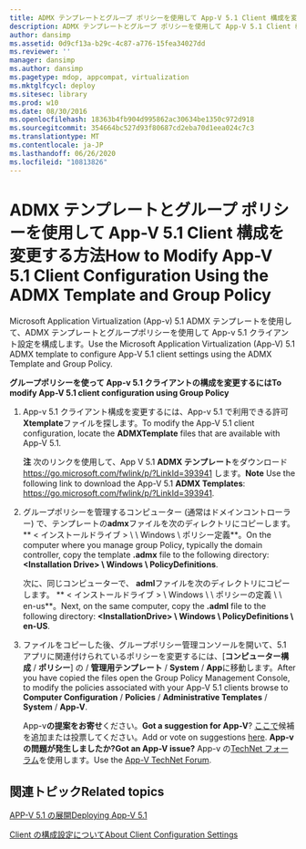 ```yaml
---
title: ADMX テンプレートとグループ ポリシーを使用して App-V 5.1 Client 構成を変更する方法
description: ADMX テンプレートとグループ ポリシーを使用して App-V 5.1 Client 構成を変更する方法
author: dansimp
ms.assetid: 0d9cf13a-b29c-4c87-a776-15fea34027dd
ms.reviewer: ''
manager: dansimp
ms.author: dansimp
ms.pagetype: mdop, appcompat, virtualization
ms.mktglfcycl: deploy
ms.sitesec: library
ms.prod: w10
ms.date: 08/30/2016
ms.openlocfilehash: 18363b4fb904d995862ac30634be1350c972d918
ms.sourcegitcommit: 354664bc527d93f80687cd2eba70d1eea024c7c3
ms.translationtype: MT
ms.contentlocale: ja-JP
ms.lasthandoff: 06/26/2020
ms.locfileid: "10813826"
---
```

# <span data-ttu-id="ec973-103">ADMX テンプレートとグループ ポリシーを使用して App-V 5.1 Client 構成を変更する方法</span><span class="sxs-lookup"><span data-stu-id="ec973-103">How to Modify App-V 5.1 Client Configuration Using the ADMX Template and Group Policy</span></span>


<span data-ttu-id="ec973-104">Microsoft Application Virtualization (App-v) 5.1 ADMX テンプレートを使用して、ADMX テンプレートとグループポリシーを使用して App-v 5.1 クライアント設定を構成します。</span><span class="sxs-lookup"><span data-stu-id="ec973-104">Use the Microsoft Application Virtualization (App-V) 5.1 ADMX template to configure App-V 5.1 client settings using the ADMX Template and Group Policy.</span></span>

**<span data-ttu-id="ec973-105">グループポリシーを使って App-v 5.1 クライアントの構成を変更するには</span><span class="sxs-lookup"><span data-stu-id="ec973-105">To modify App-V 5.1 client configuration using Group Policy</span></span>**

1.  <span data-ttu-id="ec973-106">App-v 5.1 クライアント構成を変更するには、App-v 5.1 で利用できる許可**Xtemplate**ファイルを探します。</span><span class="sxs-lookup"><span data-stu-id="ec973-106">To modify the App-V 5.1 client configuration, locate the **ADMXTemplate** files that are available with App-V 5.1.</span></span>

    <span data-ttu-id="ec973-107">**注** 次のリンクを使用して、App V 5.1 **ADMX テンプレート**をダウンロード <https://go.microsoft.com/fwlink/p/?LinkId=393941> します。</span><span class="sxs-lookup"><span data-stu-id="ec973-107">**Note** Use the following link to download the App-V 5.1 **ADMX Templates**: <https://go.microsoft.com/fwlink/p/?LinkId=393941>.</span></span>

     

2.  <span data-ttu-id="ec973-108">グループポリシーを管理するコンピューター (通常はドメインコントローラー) で、テンプレートの**admx**ファイルを次のディレクトリにコピーします。 \*\* &lt; インストールドライブ &gt; \ \ Windows \ ポリシー定義\*\*。</span><span class="sxs-lookup"><span data-stu-id="ec973-108">On the computer where you manage group Policy, typically the domain controller, copy the template **.admx** file to the following directory: **&lt;Installation Drive&gt; \\ Windows \\ PolicyDefinitions**.</span></span>

    <span data-ttu-id="ec973-109">次に、同じコンピューターで、 **adml**ファイルを次のディレクトリにコピーします。 \*\* &lt; インストールドライブ &gt; \ Windows \ \ ポリシーの定義 \ \ en-us\*\*。</span><span class="sxs-lookup"><span data-stu-id="ec973-109">Next, on the same computer, copy the **.adml** file to the following directory: **&lt;InstallationDrive&gt; \\ Windows \\ PolicyDefinitions \\ en-US**.</span></span>

3.  <span data-ttu-id="ec973-110">ファイルをコピーした後、グループポリシー管理コンソールを開いて、5.1 アプリに関連付けられているポリシーを変更するには、[**コンピューター構成**  /  **ポリシー**] の  /  **管理用テンプレート**  /  **System**  /  **App**に移動します。</span><span class="sxs-lookup"><span data-stu-id="ec973-110">After you have copied the files open the Group Policy Management Console, to modify the policies associated with your App-V 5.1 clients browse to **Computer Configuration** / **Policies** / **Administrative Templates** / **System** / **App-V**.</span></span>

    <span data-ttu-id="ec973-111">App-v**の提案をお寄せ**ください。</span><span class="sxs-lookup"><span data-stu-id="ec973-111">**Got a suggestion for App-V**?</span></span> <span data-ttu-id="ec973-112">[ここで](http://appv.uservoice.com/forums/280448-microsoft-application-virtualization)候補を追加または投票してください。</span><span class="sxs-lookup"><span data-stu-id="ec973-112">Add or vote on suggestions [here](http://appv.uservoice.com/forums/280448-microsoft-application-virtualization).</span></span> **<span data-ttu-id="ec973-113">App-v の問題が発生しましたか?</span><span class="sxs-lookup"><span data-stu-id="ec973-113">Got an App-V issue?</span></span>** <span data-ttu-id="ec973-114">App-v の[TechNet フォーラム](https://social.technet.microsoft.com/Forums/home?forum=mdopappv)を使用します。</span><span class="sxs-lookup"><span data-stu-id="ec973-114">Use the [App-V TechNet Forum](https://social.technet.microsoft.com/Forums/home?forum=mdopappv).</span></span>

## <span data-ttu-id="ec973-115">関連トピック</span><span class="sxs-lookup"><span data-stu-id="ec973-115">Related topics</span></span>


[<span data-ttu-id="ec973-116">APP-V 5.1 の展開</span><span class="sxs-lookup"><span data-stu-id="ec973-116">Deploying App-V 5.1</span></span>](deploying-app-v-51.md)

[<span data-ttu-id="ec973-117">Client の構成設定について</span><span class="sxs-lookup"><span data-stu-id="ec973-117">About Client Configuration Settings</span></span>](about-client-configuration-settings51.md)

 

 





